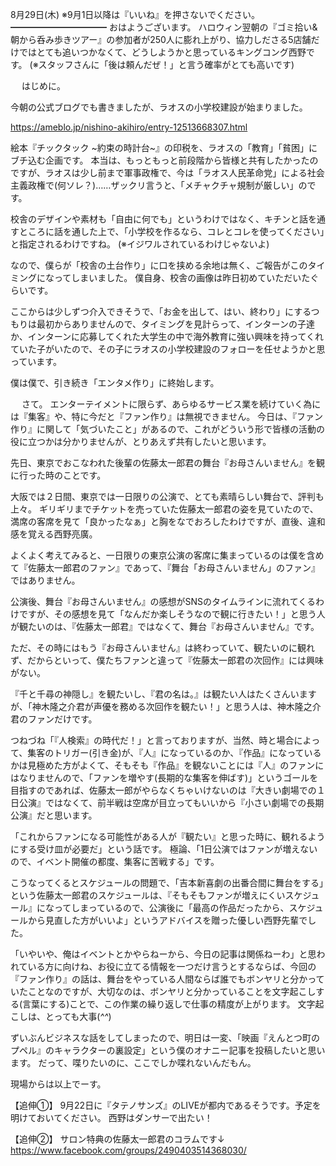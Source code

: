 8月29日(木) ※9月1日以降は『いいね』を押さないでください。
━━━━━━━━━━━
おはようございます。
ハロウィン翌朝の『ゴミ拾い&朝から呑み歩きツアー』の参加者が250人に膨れ上がり、協力しださる5店舗だけではとても追いつかなくて、どうしようかと思っているキングコング西野です。
(※スタッフさんに「後は頼んだぜ！」と言う確率がとても高いです)

　
はじめに。

今朝の公式ブログでも書きましたが、ラオスの小学校建設が始まりました。

https://ameblo.jp/nishino-akihiro/entry-12513668307.html

絵本『チックタック ~約束の時計台~』の印税を、ラオスの「教育」「貧困」にブチ込む企画です。
本当は、もっともっと前段階から皆様と共有したかったのですが、ラオスは少し前まで軍事政権で、今は「ラオス人民革命党」による社会主義政権で(何ソレ？)……ザックリ言うと、「メチャクチャ規制が厳しい」のです。

校舎のデザインや素材も「自由に何でも」というわけではなく、キチンと話を通すところに話を通した上で、「小学校を作るなら、コレとコレを使ってください」と指定されるわけですね。
(※イジワルされているわけじゃないよ)

なので、僕らが「校舎の土台作り」に口を挟める余地は無く、ご報告がこのタイミングになってしまいました。
僕自身、校舎の画像は昨日初めていただいたぐらいです。

ここからは少しずつ介入できそうで、「お金を出して、はい、終わり」にするつもりは最初からありませんので、タイミングを見計らって、インターンの子達か、インターンに応募してくれた大学生の中で海外教育に強い興味を持ってくれていた子がいたので、その子にラオスの小学校建設のフォローを任せようかと思っています。

僕は僕で、引き続き「エンタメ作り」に終始します。

　
さて。
エンターテイメントに限らず、あらゆるサービス業を続けていく為には『集客』や、特に今だと『ファン作り』は無視できません。
今日は、『ファン作り』に関して「気づいたこと」があるので、これがどういう形で皆様の活動の役に立つかは分かりませんが、とりあえず共有したいと思います。

先日、東京でおこなわれた後輩の佐藤太一郎君の舞台『お母さんいません』を観に行った時のことです。

大阪では２日間、東京では一日限りの公演で、とても素晴らしい舞台で、評判も上々。
ギリギリまでチケットを売っていた佐藤太一郎君の姿を見ていたので、満席の客席を見て「良かったなぁ」と胸をなでおろしたわけですが、直後、違和感を覚える西野亮廣。

よくよく考えてみると、一日限りの東京公演の客席に集まっているのは僕を含めて『佐藤太一郎君のファン』であって、『舞台「お母さんいません」のファン』ではありません。

公演後、舞台『お母さんいません』の感想がSNSのタイムラインに流れてくるわけですが、その感想を見て「なんだか楽しそうなので観に行きたい！」と思う人が観たいのは、『佐藤太一郎君』ではなくて、舞台『お母さんいません』です。

ただ、その時にはもう『お母さんいません』は終わっていて、観たいのに観れず、だからといって、僕たちファンと違って『佐藤太一郎君の次回作』には興味がない。

『千と千尋の神隠し』を観たいし、『君の名は。』は観たい人はたくさんいますが、「神木隆之介君が声優を務める次回作を観たい！」と思う人は、神木隆之介君のファンだけです。

つねづね「『人検索』の時代だ！」と言っておりますが、当然、時と場合によって、集客のトリガー(引き金)が、『人』になっているのか、『作品』になっているかは見極めた方がよくて、そもそも『作品』を観ないことには『人』のファンにはなりませんので、「ファンを増やす(長期的な集客を伸ばす)」というゴールを目指すのであれば、佐藤太一郎がやらなくちゃいけないのは『大きい劇場での１日公演』ではなくて、前半戦は空席が目立ってもいいから『小さい劇場での長期公演』だと思います。

「これからファンになる可能性がある人が『観たい』と思った時に、観れるようにする受け皿が必要だ」という話です。
極論、「1日公演ではファンが増えないので、イベント開催の都度、集客に苦戦する」です。

こうなってくるとスケジュールの問題で、「吉本新喜劇の出番合間に舞台をする」という佐藤太一郎君のスケジュールは、『そもそもファンが増えにくいスケジュール』になってしまっているので、公演後に「最高の作品だったから、スケジュールから見直した方がいいよ」というアドバイスを贈った優しい西野先輩でした。

「いやいや、俺はイベントとかやらねーから、今日の記事は関係ねーわ」と思われている方に向けね、お役に立てる情報を一つだけ言うとするならば、今回の『ファン作り』の話は、舞台をやっている人間ならば誰でもボンヤリと分かっていたことなのですが、大切なのは、ボンヤリと分かっていることを文字起こしする(言葉にする)ことで、この作業の繰り返しで仕事の精度が上がります。
文字起こしは、とっても大事(*^^*)

ずいぶんビジネスな話をしてしまったので、明日は一変、「映画『えんとつ町のプペル』のキャラクターの裏設定」という僕のオナニー記事を投稿したいと思います。
だって、喋りたいのに、ここでしか喋れないんだもん。

現場からは以上でーす。

【追伸①】
9月22日に『タテノサンズ』のLIVEが都内であるそうです。予定を明けておいてください。
西野はダンサーで出たい！

【追伸②】
サロン特典の佐藤太一郎君のコラムです↓
https://www.facebook.com/groups/2490403514368030/
